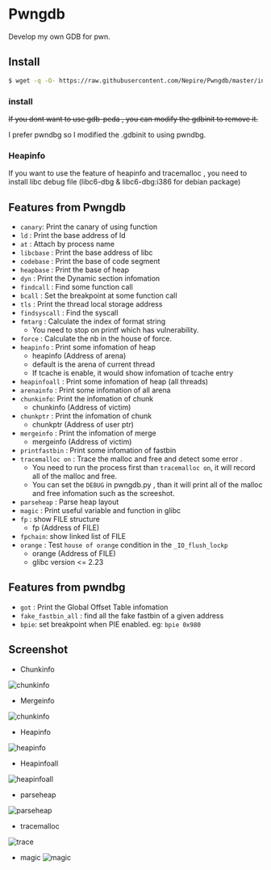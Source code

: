 # Pwngdb

Develop my own GDB for pwn.

## Install
```bash
$ wget -q -O- https://raw.githubusercontent.com/Nepire/Pwngdb/master/install.sh | sh
```

### install

~~If you dont want to use gdb-peda , you can modify the gdbinit to remove it.~~

I prefer pwndbg so I modified the .gdbinit to using pwndbg.

### Heapinfo 

If you want to use the feature of heapinfo and tracemalloc , you need to install libc debug file (libc6-dbg & libc6-dbg:i386 for debian package) 

## Features from Pwngdb

+ `canary`: Print the canary of using function
+ `ld` : Print the base address of ld
+ `at` : Attach by process name
+ `libcbase` : Print the base address of libc
+ `codebase` : Print the base of code segment
+ `heapbase` : Print the base of heap
+ `dyn` : Print the Dynamic section infomation
+ `findcall` : Find some function call 
+ `bcall` : Set the breakpoint at some function call
+ `tls` : Print the thread local storage address
+ `findsyscall` : Find the syscall
+ `fmtarg` : Calculate the index of format string
	+ You need to stop on printf which has vulnerability.
+ `force` : Calculate the nb in the house of force.
+ `heapinfo` : Print some infomation of heap
	+ heapinfo (Address of arena)
	+ default is the arena of current thread
	+ If tcache is enable, it would show infomation of tcache entry
+ `heapinfoall` : Print some infomation of heap (all threads)
+ `arenainfo` : Print some infomation of all arena
+ `chunkinfo`: Print the infomation of chunk
    + chunkinfo (Address of victim)
+ `chunkptr` : Print the infomation of chunk 
	+ chunkptr (Address of user ptr)
+ `mergeinfo` : Print the infomation of merge
	+ mergeinfo (Address of victim)
+ `printfastbin` : Print some infomation of fastbin
+ `tracemalloc on` : Trace the malloc and free and detect some error .
	+ You need to run the process first than `tracemalloc on`, it will record all of the malloc and free.
	+ You can set the `DEBUG` in pwngdb.py , than it will print all of the malloc and free infomation such as the screeshot.
+ `parseheap` : Parse heap layout
+ `magic` : Print useful variable and function in glibc
+ `fp` : show FILE structure
	+ fp (Address of FILE)
+ `fpchain`: show linked list of FILE
+ `orange` : Test `house of orange` condition in the `_IO_flush_lockp`
	+ orange (Address of FILE)
	+ glibc version <= 2.23

## Features from pwndbg
+ `got` : Print the Global Offset Table infomation
+ `fake_fastbin_all` : find all the fake fastbin of a given address
+ `bpie`: set breakpoint when PIE enabled. eg: `bpie 0x980`

## Screenshot

+ Chunkinfo

![chunkinfo](http://i.imgur.com/gtQuIsL.png)
+ Mergeinfo

![chunkinfo](http://i.imgur.com/TjWkzGc.png)
+ Heapinfo

![heapinfo](http://i.imgur.com/xhTc8Gv.png)
+ Heapinfoall

![heapinfoall](https://i.imgur.com/kRMXPZz.png)

+ parseheap

![parseheap](http://i.imgur.com/R7goaLF.png)

+ tracemalloc

![trace](http://i.imgur.com/7UHqiwX.png)

+ magic
![magic](https://i.imgur.com/M4XCv1f.png)

